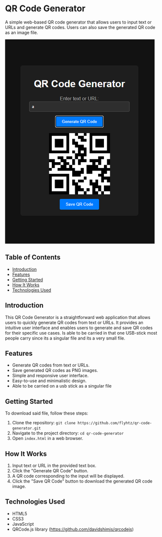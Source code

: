 # QR Code Generator

A simple web-based QR code generator that allows users to input text or URLs and generate QR codes. Users can also save the generated QR code as an image file.

![QR Code Generator](screenshot.png)

## Table of Contents

- [Introduction](#introduction)
- [Features](#features)
- [Getting Started](#getting-started)
- [How It Works](#how-it-works)
- [Technologies Used](#technologies-used)

## Introduction

This QR Code Generator is a straightforward web application that allows users to quickly generate QR codes from text or URLs. It provides an intuitive user interface and enables users to generate and save QR codes for their specific use cases. Is able to be carried in that one USB-stick most people carry since its a singular file and its a very small file.

## Features

- Generate QR codes from text or URLs.
- Save generated QR codes as PNG images.
- Simple and responsive user interface.
- Easy-to-use and minimalistic design.
- Able to be carried on a usb stick as a singular file

## Getting Started

To download said file, follow these steps:

1. Clone the repository: `git clone https://github.com/flyhtz/qr-code-generator.git`
2. Navigate to the project directory: `cd qr-code-generator`
3. Open `index.html` in a web browser.

## How It Works

1. Input text or URL in the provided text box.
2. Click the "Generate QR Code" button.
3. A QR code corresponding to the input will be displayed.
4. Click the "Save QR Code" button to download the generated QR code image.

## Technologies Used

- HTML5
- CSS3
- JavaScript
- QRCode.js library (https://github.com/davidshimjs/qrcodejs)